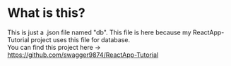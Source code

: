 # What is this?

This is just a .json file named "db". This file is here because my ReactApp-Tutorial project uses this file for database. <br>
You can find this project here -> https://github.com/swagger9874/ReactApp-Tutorial

